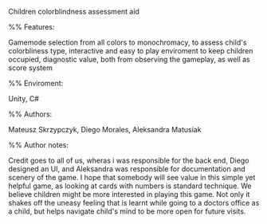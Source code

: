 Children colorblindness assessment aid

%% Features:

Gamemode selection from all colors to monochromacy, to assess child's colorbliness type, interactive and easy to play enviroment to keep children occupied, diagnostic value, both from observing the gameplay, as well as score system

%% Enviroment:

Unity, C#

%% Authors:

Mateusz Skrzypczyk, Diego Morales, Aleksandra Matusiak

%% Author notes:

Credit goes to all of us, wheras i was responsible for the back end, Diego designed an UI, and Aleksandra was responsible for documentation and scenery of the game. I hope that somebody will see value in this simple yet helpful game, as looking at cards with numbers is standard technique. We believe children might be more interested in playing this game. Not only it shakes off the uneasy feeling that is learnt while going to a doctors office as a child, but helps navigate child's mind to be more open for future visits.
